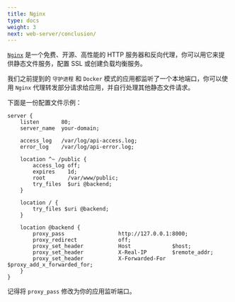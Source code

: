 ```yaml
---
title: Nginx
type: docs
weight: 3
next: web-server/conclusion/
---
```


[`Nginx`](https://nginx.org/en/) 是一个免费、开源、高性能的 HTTP 服务器和反向代理，你可以用它来提供静态文件服务，配置 SSL 或创建负载均衡服务。

我们之前提到的 `守护进程` 和 `Docker` 模式的应用都监听了一个本地端口，你可以使用 `Nginx` 代理转发部分请求给应用，并自行处理其他静态文件请求。

下面是一份配置文件示例：

```nginx
server {
    listen       80;
    server_name  your-domain;

    access_log   /var/log/api-access.log;
    error_log    /var/log/api-error.log;

    location ^~ /public {
        access_log off;
        expires    1d;
        root       /var/www/public;
        try_files  $uri @backend;
    }

    location / {
        try_files $uri @backend;
    }

    location @backend {
        proxy_pass                 http://127.0.0.1:8000;
        proxy_redirect             off;
        proxy_set_header           Host             $host;
        proxy_set_header           X-Real-IP        $remote_addr;
        proxy_set_header           X-Forwarded-For  $proxy_add_x_forwarded_for;
    }
}
```

记得将 `proxy_pass` 修改为你的应用监听端口。
